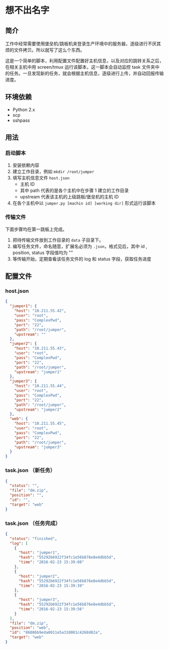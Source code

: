 # 想不出名字

## 简介

工作中经常需要使用堡垒机/跳板机来登录生产环境中的服务器，逐级进行不厌其烦的文件拷贝。所以就写了这么个东西。

这是一个简单的脚本，利用配置文件配置好主机信息，以及对应的跳转关系之后，在相关主机中用 screen/tmux 运行该脚本，这一脚本会自动监控 task 文件夹中的任务。一旦发现新的任务，就会根据主机信息，逐级进行上传，并自动回报传输进度。

## 环境依赖

- Python 2.x
- scp
- sshpass

## 用法

### 启动脚本
1. 安装依赖内容
2. 建立工作目录，例如 `mkdir /root/jumper`
3. 填写主机信息文件 `host.json`
	- 主机 ID
	- 其中 path 代表的是各个主机中在步骤 1 建立的工作目录
	- upstream 代表该主机的上级跳板/堡垒机的主机 ID
4. 在各个主机中以 `jumper.py [machin id] [working dir]` 形式运行该脚本

### 传输文件

下面步骤均在第一跳板上完成。

1. 把待传输文件放到工作目录的 `data` 子目录下。
2. 编写任务文件，命名随意，扩展名必须为 `.json`，格式见后，其中 id , position, status 字段值均为 ""
3. 等传输开始，定期查看该任务文件的 log 和 status 字段，获取任务进度

## 配置文件

### host.json

~~~json
{
  "jumper1": {
    "host": "10.211.55.42",
    "user": "root",
    "pass": "ComplexPwd",
    "port": "22",
    "path": "/root/jumper",
    "upstream": ""
  },
  "jumper2": {
    "host": "10.211.55.43",
    "user": "root",
    "pass": "ComplexPwd",
    "port": "22",
    "path": "/root/jumper",
    "upstream": "jumper1"
  },
  "jumper3": {
    "host": "10.211.55.44",
    "user": "root",
    "pass": "ComplexPwd",
    "port": "22",
    "path": "/root/jumper",
    "upstream": "jumper2"
  },
  "web": {
    "host": "10.211.55.45",
    "user": "root",
    "pass": "ComplexPwd",
    "port": "22",
    "path": "/root/jumper",
    "upstream": "jumper3"
  }
}
~~~

### task.json （新任务）

~~~json
{
  "status": "",
  "file": "dm.zip",
  "position": "",
  "id": "",
  "target": "web"
}

~~~


### task.json （任务完成）

~~~json
{
  "status": "finished",
  "log": [
    {
      "host": "jumper1",
      "hash": "55292b6922f34fc1e56b876e8e4dbb5d",
      "time": "2016-02-23 15:39:08"
    },
    {
      "host": "jumper2",
      "hash": "55292b6922f34fc1e56b876e8e4dbb5d",
      "time": "2016-02-23 15:39:39"
    },
    {
      "host": "jumper3",
      "hash": "55292b6922f34fc1e56b876e8e4dbb5d",
      "time": "2016-02-23 15:39:56"
    }
  ],
  "file": "dm.zip",
  "position": "web",
  "id": "86086b9eda0011e5a310001c4268d82a",
  "target": "web"
}

~~~
